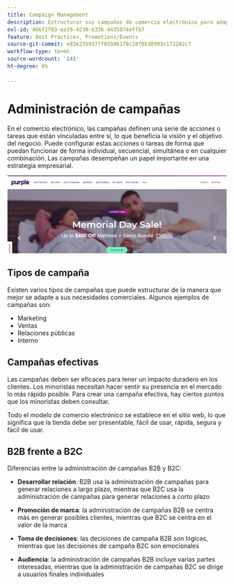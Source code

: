 ```yaml
---
title: Campaign Management
description: Estructurar sus campañas de comercio electrónico para adaptarlas a sus necesidades empresariales.
exl-id: 466f2f83-ea19-4230-b33b-4435974effb7
feature: Best Practices, Promotions/Events
source-git-commit: e83e2359377f03506178c28f8b30993c172282c7
workflow-type: tm+mt
source-wordcount: '243'
ht-degree: 0%

---
```


# Administración de campañas

En el comercio electrónico, las campañas definen una serie de acciones o tareas que están vinculadas entre sí, lo que beneficia la visión y el objetivo del negocio. Puede configurar estas acciones o tareas de forma que puedan funcionar de forma individual, secuencial, simultánea o en cualquier combinación. Las campañas desempeñan un papel importante en una estrategia empresarial.

![Ejemplo de imagen de campaña](../../assets/playbooks/campaign-example.png)

## Tipos de campaña

Existen varios tipos de campañas que puede estructurar de la manera que mejor se adapte a sus necesidades comerciales. Algunos ejemplos de campañas son:

- Marketing
- Ventas
- Relaciones públicas
- Interno

## Campañas efectivas

Las campañas deben ser eficaces para tener un impacto duradero en los clientes. Los minoristas necesitan hacer sentir su presencia en el mercado lo más rápido posible. Para crear una campaña efectiva, hay ciertos puntos que los minoristas deben consultar.

Todo el modelo de comercio electrónico se establece en el sitio web, lo que significa que la tienda debe ser presentable, fácil de usar, rápida, segura y fácil de usar.

## B2B frente a B2C

Diferencias entre la administración de campañas B2B y B2C:

- **Desarrollar relación**: B2B usa la administración de campañas para generar relaciones a largo plazo, mientras que B2C usa la administración de campañas para generar relaciones a corto plazo

- **Promoción de marca**: la administración de campañas B2B se centra más en generar posibles clientes, mientras que B2C se centra en el valor de la marca

- **Toma de decisiones**: las decisiones de campaña B2B son lógicas, mientras que las decisiones de campaña B2C son emocionales

- **Audiencia**: la administración de campañas B2B incluye varias partes interesadas, mientras que la administración de campañas B2C se dirige a usuarios finales individuales
